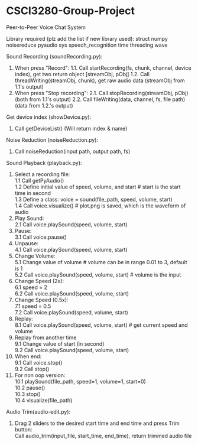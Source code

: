 # CSCI3280-Group-Project
Peer-to-Peer Voice Chat System

Library required (plz add the list if new library used):
struct
numpy
noisereduce
pyaudio
sys
speech_recognition
time
threading
wave

Sound Recording (soundRecording.py):
1. When press "Record":
1.1. Call startRecording(fs, chunk, channel, device index), get two return object [streamObj, pObj]
1.2. Call threadWriting(streamObj, chunk), get raw audio data (streamObj from 1.1's output)
2. When press "Stop recording":
2.1. Call stopRecording(streamObj, pObj) (both from 1.1's output)
2.2. Call fileWriting(data, channel, fs, file path) (data from 1.2.'s output)

Get device index (showDevice.py):
1. Call getDeviceList() (Will return index & name)

Noise Reduction (noiseReduction.py):
1. Call noiseReduction(input path, output path, fs)

Sound Playback (playback.py):<br>
1. Select a recording file:<br>
1.1 Call getPyAudio()<br>
1.2 Define initial value of speed, volume, and start # start is the start time in second<br>
1.3 Define a class: voice = sound(file_path, speed, volume, start)<br>
1.4 Call voice.visualize() # plot.png is saved, which is the waveform of audio<br>
2. Play Sound:<br>
2.1 Call voice.playSound(speed, volume, start)<br>
3. Pause:<br>
3.1 Call voice.pause()<br>
4. Unpause:<br>
4.1 Call voice.playSound(speed, volume, start)<br>
5. Change Volume:<br>
5.1 Change value of volume # volume can be in range 0.01 to 3, default is 1<br>
5.2 Call voice.playSound(speed, volume, start) # volume is the input<br>
6. Change Speed (2x):<br>
6.1 speed = 2<br>
6.2 Call voice.playSound(speed, volume, start)<br>
7. Change Speed (0.5x):<br>
7.1 speed = 0.5<br>
7.2 Call voice.playSound(speed, volume, start)<br>
8. Replay:<br>
8.1 Call voice.playSound(speed, volume, start) # get current speed and volume<br>
9. Replay from another time<br>
9.1 Change value of start (in second)<br>
9.2 Call voice.playSound(speed, volume, start)<br>
9. When end:<br>
9.1 Call voice.stop()<br>
9.2 Call stop()<br>
10. For non oop version:<br>
10.1 playSound(file_path, speed=1, volume=1, start=0)<br>
10.2 pause()<br>
10.3 stop()<br>
10.4 visualize(file_path)<br>

Audio Trim(audio-edit.py):
1. Drag 2 sliders to the desired start time and end time and press Trim button:<br>
Call audio_trim(input_file, start_time, end_time), return trimmed audio file